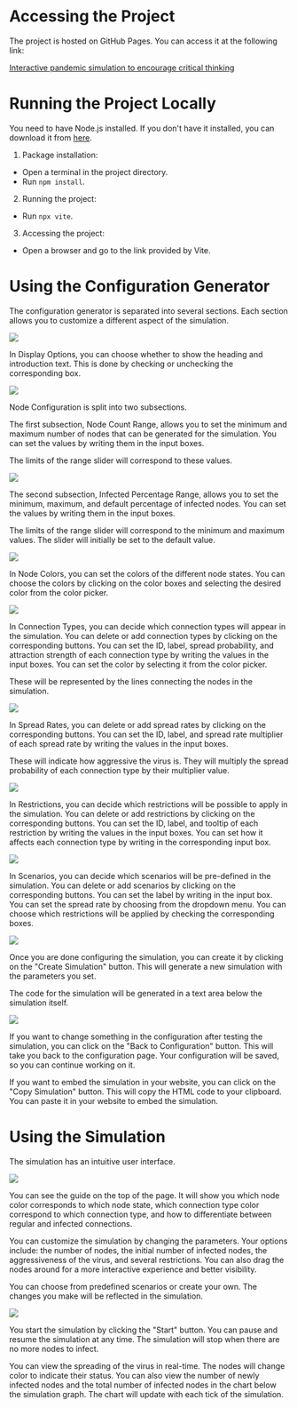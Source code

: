 # Accessing the Project
The project is hosted on GitHub Pages. You can access it at the following link:

[Interactive pandemic simulation to encourage critical thinking
](https://sarianille.github.io/CovidSimulation/)

# Running the Project Locally

You need to have Node.js installed. If you don't have it installed,
you can download it from [here](https://nodejs.org/).

1. Package installation:
- Open a terminal in the project directory.
- Run `npm install`.

2. Running the project:
- Run `npx vite`.

3. Accessing the project:
- Open a browser and go to the link provided by Vite.

# Using the Configuration Generator

The configuration generator is separated into several sections. Each section allows you to customize a different aspect of the simulation.

![](./img/display-options.png)

In Display Options, you can choose whether to show the heading and introduction text. This is done by checking or unchecking the corresponding box.

![](./img/node-configuration-node-count-range.png)

Node Configuration is split into two subsections. 

The first subsection, Node Count Range, allows you to set the minimum and maximum number of nodes that can be generated for the simulation. You can set the values by writing them in the input boxes.

The limits of the range slider will correspond to these values.

![](./img/node-configuration-infected-percentage-range.png)

The second subsection, Infected Percentage Range, allows you to set the minimum, maximum, and default percentage of infected nodes. You can set the values by writing them in the input boxes.

The limits of the range slider will correspond to the minimum and maximum values. The slider will initially be set to the default value.

![](./img/node-colors.png)

In Node Colors, you can set the colors of the different node states. You can choose the colors by clicking on the color boxes and selecting the desired color from the color picker.

![](./img/connection-types.png)

In Connection Types, you can decide which connection types will appear in the simulation. You can delete or add connection types by clicking on the corresponding buttons. You can set the ID, label, spread probability, and attraction strength of each connection type by writing the values in the input boxes. You can set the color by selecting it from the color picker.

These will be represented by the lines connecting the nodes in the simulation.

![](./img/spread-rates.png)

In Spread Rates, you can delete or add spread rates by clicking on the corresponding buttons. You can set the ID, label, and spread rate multiplier of each spread rate by writing the values in the input boxes.

These will indicate how aggressive the virus is. They will multiply the spread probability of each connection type by their multiplier value.

![](./img/restrictions.png)

In Restrictions, you can decide which restrictions will be possible to apply in the simulation. You can delete or add restrictions by clicking on the corresponding buttons. You can set the ID, label, and tooltip of each restriction by writing the values in the input boxes. You can set how it affects each connection type by writing in the corresponding input box.

![](./img/scenarios.png)

In Scenarios, you can decide which scenarios will be pre-defined in the simulation. You can delete or add scenarios by clicking on the corresponding buttons. You can set the label by writing in the input box. You can set the spread rate by choosing from the dropdown menu. You can choose which restrictions will be applied by checking the corresponding boxes.

![](./img/create-simulation.png)

Once you are done configuring the simulation, you can create it by clicking on the "Create Simulation" button. This will generate a new simulation with the parameters you set.

The code for the simulation will be generated in a text area below the simulation itself.

![](./img/meta-buttons.png)

If you want to change something in the configuration after testing the simulation, you can click on the "Back to Configuration" button. This will take you back to the configuration page. Your configuration will be saved, so you can continue working on it.

If you want to embed the simulation in your website, you can click on the "Copy Simulation" button. This will copy the HTML code to your clipboard. You can paste it in your website to embed the simulation.

# Using the Simulation

The simulation has an intuitive user interface.

![](./img/quick-guide.png)

You can see the guide on the top of the page. It will show you which node color corresponds to which node state, which connection type color correspond to which connection type, and how to differentiate between regular and infected connections.

You can customize the simulation by changing the parameters. Your options include: the number of nodes, the initial number of infected nodes, the aggressiveness of the virus, and several restrictions. You can also drag the nodes around for a more interactive experience and better visibility.

You can choose from predefined scenarios or create your own. The changes you make will be reflected in the simulation.

![](./img/simulation-configs.png)

You start the simulation by clicking the "Start" button. You can pause and resume the simulation at any time. The simulation will stop when there are no more nodes to infect.

You can view the spreading of the virus in real-time. The nodes will change color to indicate their status. You can also view the number of newly infected nodes and the total number of infected nodes in the chart below the simulation graph. The chart will update with each tick of the simulation.